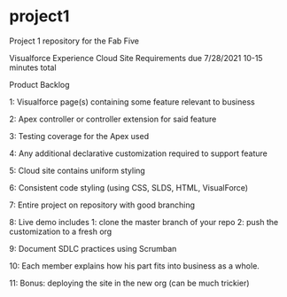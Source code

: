 # project1
Project 1 repository for the Fab Five

Visualforce Experience Cloud Site Requirements
due 7/28/2021 
10-15 minutes total


Product Backlog

1: Visualforce page(s) containing some feature relevant to business

2: Apex controller or controller extension for said feature 

3: Testing coverage for the Apex used

4: Any additional declarative customization required to support feature

5: Cloud site contains uniform styling

6: Consistent code styling (using CSS, SLDS, HTML, VisualForce) 

7: Entire project on repository with good branching

8: Live demo includes
  1: clone the master branch of your repo
  2: push the customization to a fresh org 

9: Document SDLC practices using Scrumban 
 
10: Each member explains how his part fits into business as a whole.

11: Bonus: deploying the site in the new org (can be much trickier) 

